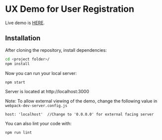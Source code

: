 # UX Demo for User Registration

Live demo is [HERE](https://killalau.github.io/ux-demo-registration/).

## Installation

After cloning the repository, install dependencies:
```sh
cd <project folder>/
npm install
```

Now you can run your local server:
```sh
npm start
```
Server is located at http://localhost:3000

Note: To allow external viewing of the demo, change the following value in `webpack-dev-server.config.js`

```
host: 'localhost'  //Change to '0.0.0.0' for external facing server
```

You can also lint your code with:

```sh
npm run lint
```
